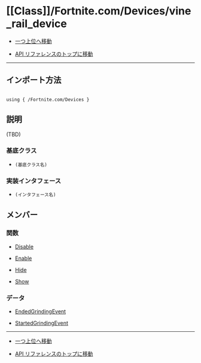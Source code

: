 # [[Class]]/Fortnite.com/Devices/vine_rail_device

- [一つ上位へ移動](../main.md)

- [API リファレンスのトップに移動](/main.md)

---

## インポート方法

```verse

using { /Fortnite.com/Devices }

```

## 説明

(TBD)

### 基底クラス

- `(基底クラス名)`

### 実装インタフェース

- `(インタフェース名)`

## メンバー

### 関数

- [Disable](./F_Disable/main.md)

- [Enable](./F_Enable/main.md)

- [Hide](./F_Hide/main.md)

- [Show](./F_Show/main.md)

### データ

- [EndedGrindingEvent](./D_EndedGrindingEvent/main.md)

- [StartedGrindingEvent](./D_StartedGrindingEvent/main.md)

---

- [一つ上位へ移動](../main.md)

- [API リファレンスのトップに移動](/main.md)
